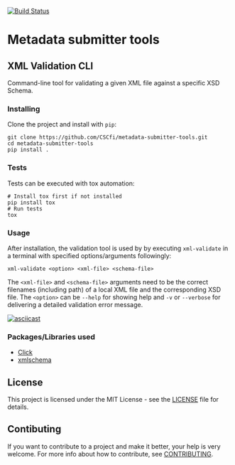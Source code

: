 [![Build Status](https://travis-ci.com/CSCfi/metadata-submitter-tools.svg?branch=master)](https://travis-ci.com/CSCfi/metadata-submitter-tools)

# Metadata submitter tools

## XML Validation CLI

Command-line tool for validating a given XML file against a specific XSD Schema.

### Installing

Clone the project and install with `pip`:
```
git clone https://github.com/CSCfi/metadata-submitter-tools.git
cd metadata-submitter-tools
pip install .
```

### Tests

Tests can be executed with tox automation:
```
# Install tox first if not installed
pip install tox
# Run tests
tox
```

### Usage

After installation, the validation tool is used by by executing `xml-validate` in a terminal with specified options/arguments followingly:

```
xml-validate <option> <xml-file> <schema-file>
```

The `<xml-file>` and `<schema-file>` arguments need to be the correct filenames (including path) of a local XML file and the corresponding XSD file.
The `<option>` can be `--help` for showing help and `-v` or `--verbose` for delivering a detailed validation error message.


[![asciicast](https://asciinema.org/a/ykioH41E9Y38fG404hReQedyc.svg)](https://asciinema.org/a/ykioH41E9Y38fG404hReQedyc)
### Packages/Libraries used

* [Click](https://click.palletsprojects.com/en/7.x/)
* [xmlschema](https://xmlschema.readthedocs.io/en/latest/index.html)

## License

This project is licensed under the MIT License - see the [LICENSE](LICENSE) file for details.

## Contibuting

If you want to contribute to a project and make it better, your help is very welcome. For more info about how to contribute, see [CONTRIBUTING](CONTRIBUTING.md).
